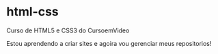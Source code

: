 # html-css
 Curso de HTML5 e CSS3 do CursoemVideo

 Estou aprendendo a criar sites e agoira vou gerenciar meus repositorios!

